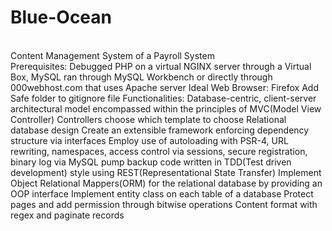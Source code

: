 # Blue-Ocean
<br>Content Management System of a Payroll System
<br>Prerequisites:
Debugged PHP on a virtual NGINX server through a Virtual Box, MySQL ran through MySQL Workbench 
or directly through 000webhost.com that uses Apache server
Ideal Web Browser: Firefox
Add Safe folder to gitignore file
Functionalities:
Database-centric, client-server architectural model encompassed within the principles of MVC(Model View Controller)
Controllers choose which template to choose
Relational database design
Create an extensible framework enforcing dependency structure via interfaces
Employ use of autoloading with PSR-4, URL rewriting, namespaces, access control via sessions, secure registration, binary log via MySQL pump backup
code written in TDD(Test driven development) style using REST(Representational State Transfer)
Implement Object Relational Mappers(ORM) for the relational database by providing an OOP interface
Implement entity class on each table of a database
Protect pages and add permission through bitwise operations
Content format with regex and paginate records
